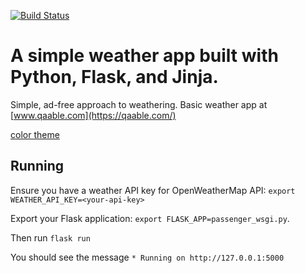 [![Build Status](https://travis-ci.com/JoshLudahl/qaable.svg?branch=main)](https://travis-ci.com/JoshLudahl/qaable)

# A simple weather app built with Python, Flask, and Jinja.
Simple, ad-free approach to weathering. 
Basic weather app at [www.qaable.com](https://qaable.com/)

[color theme](https://colorhunt.co/palette/000000282a3a735f32c69749)

## Running
Ensure you have a weather API key for OpenWeatherMap API:
`export WEATHER_API_KEY=<your-api-key>`

Export your Flask application: `export FLASK_APP=passenger_wsgi.py`.

Then run `flask run`

You should see the message `* Running on http://127.0.0.1:5000`